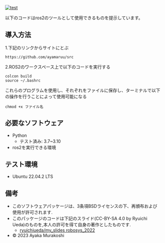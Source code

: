 [![test](https://github.com/ayamaruu/src/actions/workflows/test.yml/badge.svg)](https://github.com/ayamaruu/src/actions/workflows/test.yml)

以下のコードはros2のツールとして使用できるものを提示しています。
## 導入方法
1.下記のリンクからサイトにとぶ
```
https://github.com/ayamaruu/src
```
2.ROS2のワークスペース上で以下のコードを実行する
```
colcon build
source ~/.bashrc
```
これらのプログラムを使用し、それぞれをファイルに保存し、ターミナルで以下の操作を行うことによって使用可能になる
```
chmod +x ファイル名
```
## 必要なソフトウェア
* Python
  * テスト済み: 3.7~3.10
* ros2を実行できる環境

## テスト環境
* Ubuntu 22.04.2 LTS
## 備考
* このソフトウェアパッケージは、3条項BSDライセンスの下、再頒布および使用が許可されます.
* このパッケージのコードは下記のスライド(CC-BY-SA 4.0 by Ryuichi Ueda)のものを,本人の許可を得て自身の著作としたものです.
     * [ryuichiueda/my_slides robosys_2022](http://githb.com/ryuichiueda/my_slides/tree/master/robosys_2022)
* © 2023 Ayaka Murakoshi
